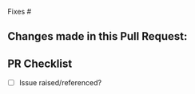 <!-- What does this implement/fix? Explain your changes here. -->

Fixes #

Changes made in this Pull Request:
 - 

PR Checklist
------------
 - [ ] Issue raised/referenced?
